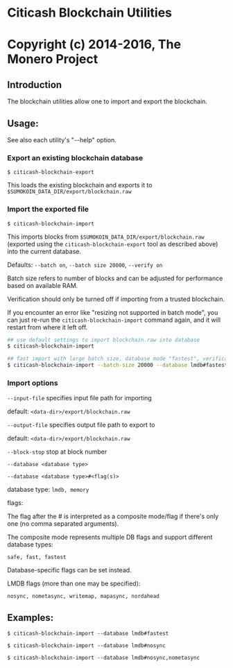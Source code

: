 # Citicash Blockchain Utilities

# Copyright (c) 2014-2016, The Monero Project

## Introduction

The blockchain utilities allow one to import and export the blockchain.

## Usage:

See also each utility's "--help" option.

### Export an existing blockchain database

`$ citicash-blockchain-export`

This loads the existing blockchain and exports it to `$SUMOKOIN_DATA_DIR/export/blockchain.raw`

### Import the exported file

`$ citicash-blockchain-import`

This imports blocks from `$SUMOKOIN_DATA_DIR/export/blockchain.raw` (exported using the
`citicash-blockchain-export` tool as described above) into the current database.

Defaults: `--batch on`, `--batch size 20000`, `--verify on`

Batch size refers to number of blocks and can be adjusted for performance based on available RAM.

Verification should only be turned off if importing from a trusted blockchain.

If you encounter an error like "resizing not supported in batch mode", you can just re-run
the `citicash-blockchain-import` command again, and it will restart from where it left off.

```bash
## use default settings to import blockchain.raw into database
$ citicash-blockchain-import

## fast import with large batch size, database mode "fastest", verification off
$ citicash-blockchain-import --batch-size 20000 --database lmdb#fastest --verify off

```

### Import options

`--input-file`
specifies input file path for importing

default: `<data-dir>/export/blockchain.raw`

`--output-file`
specifies output file path to export to

default: `<data-dir>/export/blockchain.raw`

`--block-stop`
stop at block number

`--database <database type>`

`--database <database type>#<flag(s)>`

database type: `lmdb, memory`

flags:

The flag after the # is interpreted as a composite mode/flag if there's only
one (no comma separated arguments).

The composite mode represents multiple DB flags and support different database types:

`safe, fast, fastest`

Database-specific flags can be set instead.

LMDB flags (more than one may be specified):

`nosync, nometasync, writemap, mapasync, nordahead`

## Examples:

```
$ citicash-blockchain-import --database lmdb#fastest

$ citicash-blockchain-import --database lmdb#nosync

$ citicash-blockchain-import --database lmdb#nosync,nometasync
```

